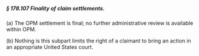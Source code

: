 ##### § 178.107 Finality of claim settlements. #####

(a) The OPM settlement is final; no further administrative review is available within OPM.

(b) Nothing is this subpart limits the right of a claimant to bring an action in an appropriate United States court.